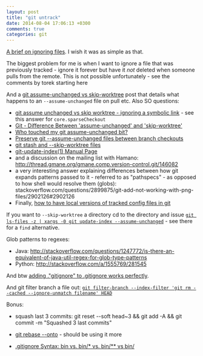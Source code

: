 ```yaml
---
layout: post
title: "git untrack"
date: 2014-08-04 17:06:13 +0300
comments: true
categories: git
---
```


[A brief on ignoring files][1]. I wish it was as simple as that.

The biggest problem for me is when I want to ignore a file that was previously tracked - ignore it forever but have it _not_ deleted when someone pulls from the remote. This is not possible unfortunately - see the comments by torek starting here

And a [git assume-unchanged vs skip-worktree][2] post that details what happens to an `--assume-unchanged` file on pull etc. Also SO questions:

- [git assume unchanged vs skip worktree - ignoring a symbolic link][3] - see this answer for `core.sparseCheckout`
- [Git - Difference Between 'assume-unchanged' and 'skip-worktree'][4]
- [Who touched my git assume-unchanged bit?][5]
- [Preserve git --assume-unchanged files between branch checkouts][6]
- [git stash and --skip-worktree files][7]
- [git-update-index(1) Manual Page][8]
- and a discussion on the mailing list with Hamano: http://thread.gmane.org/gmane.comp.version-control.git/146082
- a very interesting answer explaining differences between how git expands patterns passed to it - referred to as "pathspecs" - as opposed to how shell would resolve them (globs): stackoverflow.com/questions/2899875/git-add-not-working-with-png-files/2902126#2902126
- Finally, [how to have local versions of tracked config files in git][9]

If you want to `--skip-worktree` a directory cd to the directory and issue [`git ls-files -z | xargs -0 git update-index --assume-unchanged`][10] - see there for a `find` alternative.

Glob patterns to regexes:

- Java: http://stackoverflow.com/questions/1247772/is-there-an-equivalent-of-java-util-regex-for-glob-type-patterns
- Python: http://stackoverflow.com/a/1555769/281545

And btw [adding ."gitignore" to .gitignore works perfectly][11].

And git filter branch a file out: [`git filter-branch --index-filter 'git rm --cached --ignore-unmatch filename' HEAD`][12]


Bonus:
- squash last 3 commits: git reset --soft head~3 && git add -A && git commit -m "Squashed 3 last commits"
- [git rebase --onto][13] - should be using it more
- [.gitignore Syntax: bin vs. bin/* vs. bin/** vs bin/][14]


  [1]: https://help.github.com/articles/ignoring-files
  [2]: http://fallengamer.livejournal.com/93321.html
  [3]: http://stackoverflow.com/a/6139470/281545
  [4]: http://stackoverflow.com/questions/13630849/git-difference-between-assume-unchanged-and-skip-worktree
  [5]: http://stackoverflow.com/questions/7399153/who-touched-my-git-assume-unchanged-bit
  [6]: http://stackoverflow.com/questions/9815416/preserve-git-assume-unchanged-files-between-branch-checkouts/9816844#9816844
  [7]: https://groups.google.com/forum/#!topic/git-users/hxxmrVr_TbA
  [8]: https://www.kernel.org/pub/software/scm/git/docs/git-update-index.html
  [9]: https://gist.github.com/canton7/1423106
  [10]: http://stackoverflow.com/a/12288918/281545
  [11]: http://caiustheory.com/ignore-gitignore-in-git/
  [12]: http://stackoverflow.com/a/1274126/281545
  [13]: http://git-scm.com/book/en/Git-Branching-Rebasing
  [14]: http://stackoverflow.com/questions/8783093/gitignore-syntax-bin-vs-bin-vs-bin-vs-bin/20391855#20391855
